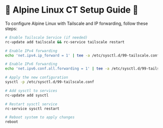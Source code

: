# 🌟 Alpine Linux CT Setup Guide 🌟

To configure Alpine Linux with Tailscale and IP forwarding, follow these steps:

```bash
# Enable Tailscale Service (if needed)
rc-update add tailscale && rc-service tailscale restart

# Enable IPv4 forwarding
echo 'net.ipv4.ip_forward = 1' | tee -a /etc/sysctl.d/99-tailscale.conf

# Enable IPv6 forwarding
echo 'net.ipv6.conf.all.forwarding = 1' | tee -a /etc/sysctl.d/99-tailscale.conf

# Apply the new configuration
sysctl -p /etc/sysctl.d/99-tailscale.conf

# Add sysctl to services
rc-update add sysctl

# Restart sysctl service
rc-service sysctl restart

# Reboot system to apply changes
reboot
